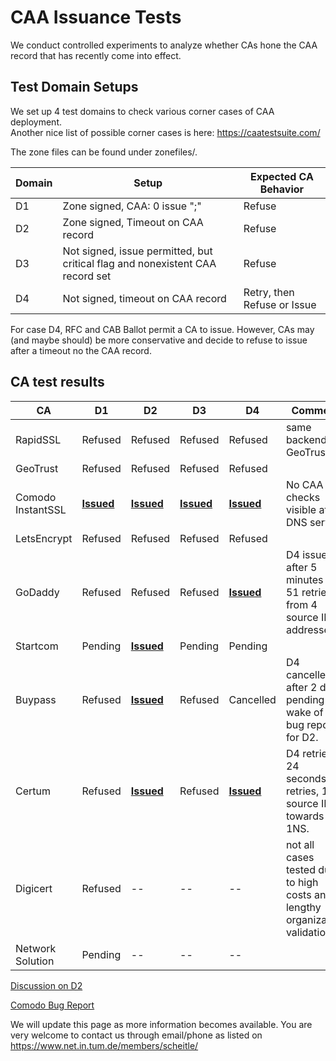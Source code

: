 # CAA Issuance Tests

We conduct controlled experiments to analyze whether CAs hone the CAA record that has recently come into effect. 

## Test Domain Setups

We set up 4 test domains to check various corner cases of CAA deployment.  
Another nice list of possible corner cases is here: https://caatestsuite.com/  

The zone files can be found under zonefiles/.

 


| Domain | Setup                                    | Expected CA Behavior        |
| ------ | ---------------------------------------- | --------------------------- |
| D1     | Zone signed, CAA: 0 issue ";"            | Refuse                      |
| D2     | Zone signed, Timeout on CAA record       | Refuse                      |
| D3     | Not signed, issue permitted, but critical flag and nonexistent  CAA record set | Refuse                      |
| D4     | Not signed, timeout on CAA record        | Retry, then Refuse or Issue |



For case D4, RFC and CAB Ballot permit a CA to issue. However, CAs may (and maybe should) be more conservative and decide to refuse to issue after a timeout no the CAA record.



## CA test results



| CA                | D1                                       | D2                                       | D3                                       | D4                                       | Comment                                  |
| ----------------- | ---------------------------------------- | ---------------------------------------- | ---------------------------------------- | ---------------------------------------- | ---------------------------------------- |
| RapidSSL          | Refused                                  | Refused                                  | Refused                                  | Refused                                  | same backend as GeoTrust                 |
| GeoTrust          | Refused                                  | Refused                                  | Refused                                  | Refused                                  |                                          |
| Comodo InstantSSL | [**Issued**](https://crt.sh/?id=208456003) | [**Issued**](https://crt.sh/?id=208486485) | [**Issued**](https://crt.sh/?id=208486489) | [**Issued**](https://crt.sh/?id=208486495) | No CAA checks visible at DNS server      |
| LetsEncrypt       | Refused                                  | Refused                                  | Refused                                  | Refused                                  |                                          |
| GoDaddy           | Refused                                  | Refused                                  | Refused                                  | [**Issued**](https://crt.sh/?id=208554363) | D4 issued after 5 minutes of 51 retries from 4 source IP addresses. |
| Startcom          | Pending                                  | [**Issued**](https://crt.sh/?id=206719317) | Pending                                  | Pending                                  |                                          |
| Buypass           | Refused                                  | [**Issued**](https://crt.sh/?id=208455849) | Refused                                  | Cancelled                                | D4 cancelled after 2 days pending in wake of our bug report for D2. |
| Certum            | Refused                                  | [**Issued**](https://crt.sh/?id=209378608) | Refused                                  | [**Issued**](https://crt.sh/?id=209403143) | D4 retried 24 seconds, 7 retries, 1 source IP, towards 1NS. |
| Digicert          | Refused                                  | --                                       | --                                       | --                                       | not all cases tested due to high costs and lengthy organization validation |
| Network Solution  | Pending                                  | --                                       | --                                       | --                                       |                                          |



[Discussion on D2](https://groups.google.com/forum/#!topic/mozilla.dev.security.policy/-o-qkJzPe5Q)

[Comodo Bug Report](https://bugzilla.mozilla.org/show_bug.cgi?id=1398545)



We will update this page as more information becomes available.
You are very welcome to contact us through email/phone as listed on https://www.net.in.tum.de/members/scheitle/
